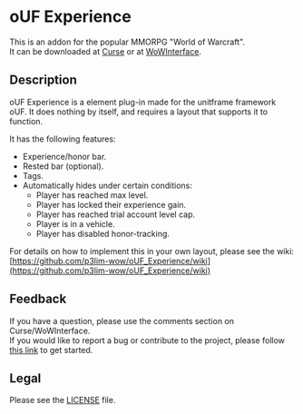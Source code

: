 # oUF Experience

This is an addon for the popular MMORPG "World of Warcraft".  
It can be downloaded at [Curse](http://curse.com/addons/wow/ouf-experience) or at [WoWInterface](http://wowinterface.com/downloads/info10647).

## Description

oUF Experience is a element plug-in made for the unitframe framework oUF.
It does nothing by itself, and requires a layout that supports it to function.

It has the following features:

- Experience/honor bar.
- Rested bar (optional).
- Tags.
- Automatically hides under certain conditions:
	- Player has reached max level.
	- Player has locked their experience gain.
	- Player has reached trial account level cap.
	- Player is in a vehicle.
	- Player has disabled honor-tracking.

For details on how to implement this in your own layout, please see the wiki:  
[https://github.com/p3lim-wow/oUF_Experience/wiki](https://github.com/p3lim-wow/oUF_Experience/wiki)

## Feedback

If you have a question, please use the comments section on Curse/WoWInterface.  
If you would like to report a bug or contribute to the project, please follow [this link](https://github.com/p3lim-wow/oUF_Experience/blob/master/CONTRIBUTING.md) to get started.

## Legal

Please see the [LICENSE](https://github.com/p3lim-wow/oUF_Experience/blob/master/LICENSE.txt) file.
